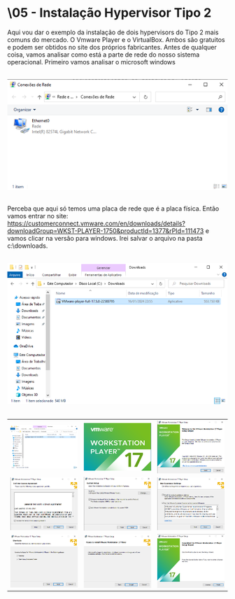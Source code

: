 # \05 - Instalação Hypervisor Tipo 2

Aqui vou dar o exemplo da instalação de dois hypervisors do Tipo 2 mais comuns do mercado. O Vmware Player e o VirtualBox. Ambos são gratuitos e podem ser obtidos no site dos próprios fabricantes. Antes de qualquer coisa, vamos analisar como está a parte de rede do nosso sistema operacional. Primeiro vamos analisar o microsoft windows<br></br>

![REDE](Imagens/01-placas_de_rede.png) <br></br>

Perceba que aqui só temos uma placa de rede que é a placa física. Então vamos entrar no site: https://customerconnect.vmware.com/en/downloads/details?downloadGroup=WKST-PLAYER-1750&productId=1377&rPId=111473 e vamos clicar na versão para windows. Irei salvar o arquivo na pasta c:\downloads. <br></br>

![DOWNLOADS](Imagens/vmware_player/01.png) <br></br>

<table>
     <tr>
         <td width="33%"><img src="Imagens/vmware_player/01.png"></img></td>
         <td width="33%"><img src="Imagens/vmware_player/02.png"></img></td>
         <td width="33%"><img src="Imagens/vmware_player/03.png"></img></td>
    </tr>
    <tr>
        <td width="33%"><img src="Imagens/vmware_player/04.png"></img></td>
        <td width="33%"><img src="Imagens/vmware_player/05.png"></img></td>
        <td width="33%"><img src="Imagens/vmware_player/06.png"></img></td>
    </tr>
      <tr>
        <td width="33%"><img src="Imagens/vmware_player/07.png"></img></td>
        <td width="33%"><img src="Imagens/vmware_player/08.png"></img></td>
        <td width="33%"><img src="Imagens/vmware_player/09.png"></img></td>
    </tr>
</table>

